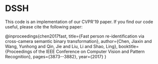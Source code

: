 # DSSH

This code is an implementation of our CVPR'19 paper. If you find our code useful, please cite the following paper:

@inproceedings{chen2017fast,
  title={Fast person re-identification via cross-camera semantic binary transformation},
  author={Chen, Jiaxin and Wang, Yunhong and Qin, Jie and Liu, Li and Shao, Ling},
  booktitle={Proceedings of the IEEE Conference on Computer Vision and Pattern Recognition},
  pages={3873--3882},
  year={2017}
}
